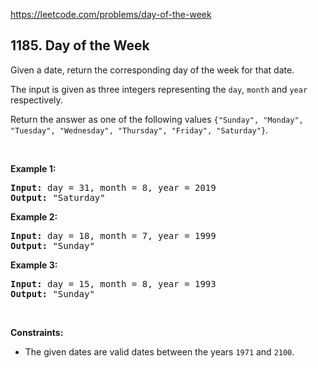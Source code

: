 https://leetcode.com/problems/day-of-the-week

## 1185. Day of the Week

<div><p>Given a date, return the corresponding day of the week for that date.</p>
<p>The input is given as three integers representing the <code>day</code>, <code>month</code> and <code>year</code> respectively.</p>
<p>Return the answer as one of the following values <code>{"Sunday", "Monday", "Tuesday", "Wednesday", "Thursday", "Friday", "Saturday"}</code>.</p>
<p> </p>
<p><strong>Example 1:</strong></p>
<pre><strong>Input:</strong> day = 31, month = 8, year = 2019
<strong>Output:</strong> "Saturday"
</pre>
<p><strong>Example 2:</strong></p>
<pre><strong>Input:</strong> day = 18, month = 7, year = 1999
<strong>Output:</strong> "Sunday"
</pre>
<p><strong>Example 3:</strong></p>
<pre><strong>Input:</strong> day = 15, month = 8, year = 1993
<strong>Output:</strong> "Sunday"
</pre>
<p> </p>
<p><strong>Constraints:</strong></p>
<ul>
<li>The given dates are valid dates between the years <code>1971</code> and <code>2100</code>.</li>
</ul></div>

